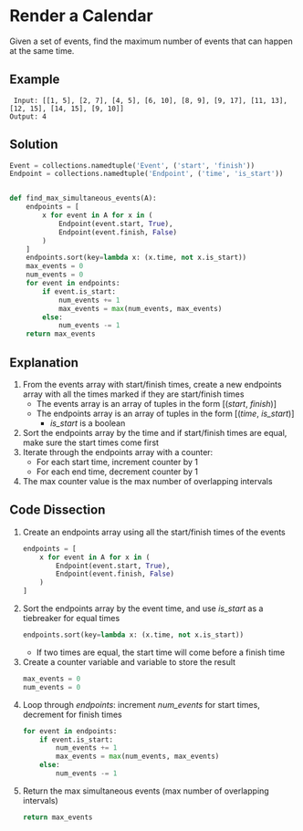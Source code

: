 # Render a Calendar
Given a set of events, find the maximum number of events that can happen at the same time.

## Example
```
 Input: [[1, 5], [2, 7], [4, 5], [6, 10], [8, 9], [9, 17], [11, 13], [12, 15], [14, 15], [9, 10]]
Output: 4
```

## Solution
```python
Event = collections.namedtuple('Event', ('start', 'finish'))
Endpoint = collections.namedtuple('Endpoint', ('time', 'is_start'))


def find_max_simultaneous_events(A):
    endpoints = [
        x for event in A for x in (
            Endpoint(event.start, True),
            Endpoint(event.finish, False)
        )
    ]
    endpoints.sort(key=lambda x: (x.time, not x.is_start))
    max_events = 0
    num_events = 0
    for event in endpoints:
        if event.is_start:
            num_events += 1
            max_events = max(num_events, max_events)
        else:
            num_events -= 1
    return max_events
```

## Explanation
1. From the events array with start/finish times, create a new endpoints array with all the times marked if they are start/finish times
    * The events array is an array of tuples in the form [(_start_, _finish_)]
    * The endpoints array is an array of tuples in the form [(_time_, *is_start*)]
        * *is_start* is a boolean
2. Sort the endpoints array by the time and if start/finish times are equal, make sure the start times come first
3. Iterate through the endpoints array with a counter:
    * For each start time, increment counter by 1
    * For each end time, decrement counter by 1
4. The max counter value is the max number of overlapping intervals

## Code Dissection
1. Create an endpoints array using all the start/finish times of the events
    ```python
    endpoints = [
        x for event in A for x in (
            Endpoint(event.start, True),
            Endpoint(event.finish, False)
        )
    ]
    ```
2. Sort the endpoints array by the event time, and use *is_start* as a tiebreaker for equal times
    ```python
    endpoints.sort(key=lambda x: (x.time, not x.is_start))
    ```
    * If two times are equal, the start time will come before a finish time
3. Create a counter variable and variable to store the result
    ```python
    max_events = 0
    num_events = 0
    ```
4. Loop through _endpoints_: increment *num_events* for start times, decrement for finish times
    ```python
    for event in endpoints:
        if event.is_start:
            num_events += 1
            max_events = max(num_events, max_events)
        else:
            num_events -= 1
    ```
5. Return the max simultaneous events (max number of overlapping intervals)
    ```python
    return max_events
    ```